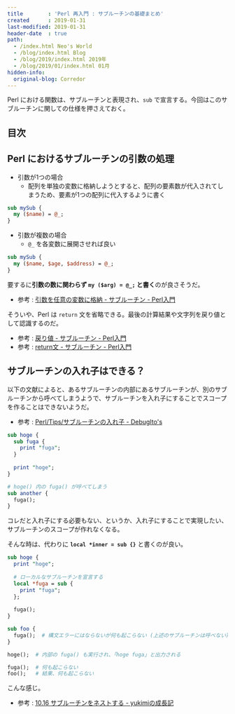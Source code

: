 ```yaml
---
title        : 'Perl 再入門 : サブルーチンの基礎まとめ'
created      : 2019-01-31
last-modified: 2019-01-31
header-date  : true
path:
  - /index.html Neo's World
  - /blog/index.html Blog
  - /blog/2019/index.html 2019年
  - /blog/2019/01/index.html 01月
hidden-info:
  original-blog: Corredor
---
```


Perl における関数は、サブルーチンと表現され、`sub` で宣言する。今回はこのサブルーチンに関しての仕様を押さえておく。

## 目次

## Perl におけるサブルーチンの引数の処理

- 引数が1つの場合
  - 配列を単独の変数に格納しようとすると、配列の要素数が代入されてしまうため、要素が1つの配列に代入するように書く

```perl
sub mySub {
  my ($name) = @_;
}
```

- 引数が複数の場合
  - `@_` を各変数に展開させれば良い

```perl
sub mySub {
  my ($name, $age, $address) = @_;
}
```

要するに**引数の数に関わらず `my ($arg) = @_;` と書く**のが良さそうだ。

- 参考 : [引数を任意の変数に格納 - サブルーチン - Perl入門](https://www.javadrive.jp/perl/sub/index5.html)

そういや、Perl は `return` 文を省略できる。最後の計算結果や文字列を戻り値として認識するのだ。

- 参考 : [戻り値 - サブルーチン - Perl入門](https://www.javadrive.jp/perl/sub/index6.html)
- 参考 : [return文 - サブルーチン - Perl入門](https://www.javadrive.jp/perl/sub/index7.html)

## サブルーチンの入れ子はできる？

以下の文献によると、あるサブルーチンの内部にあるサブルーチンが、別のサブルーチンから呼べてしまうようで、サブルーチンを入れ子にすることでスコープを作ることはできないようだ。

- 参考 : [Perl/Tips/サブルーチンの入れ子 - DebugIto's](http://debugitos.main.jp/index.php?Perl/Tips/%E3%82%B5%E3%83%96%E3%83%AB%E3%83%BC%E3%83%81%E3%83%B3%E3%81%AE%E5%85%A5%E3%82%8C%E5%AD%90)

```perl
sub hoge {
  sub fuga {
    print "fuga";
  }
  
  print "hoge";
}

# hoge() 内の fuga() が呼べてしまう
sub another {
  fuga();
}
```

コレだと入れ子にする必要もない、というか、入れ子にすることで実現したい、サブルーチンのスコープが作れなくなる。

そんな時は、代わりに **`local *inner = sub {}`** と書くのが良い。

```perl
sub hoge {
  print "hoge";
  
  # ローカルなサブルーチンを宣言する
  local *fuga = sub {
    print "fuga";
  };
  
  fuga();
}

sub foo {
  fuga();  # 構文エラーにはならないが何も起こらない (上述のサブルーチンは呼べない)
}

hoge();  # 内部の fuga() も実行され、「hoge fuga」と出力される

fuga();  # 何も起こらない
foo();   # 結果、何も起こらない
```

こんな感じ。

- 参考 : [10.16 サブルーチンをネストする - yukimiの成長記](http://d.hatena.ne.jp/yukichanko/20080317/1205769198)
